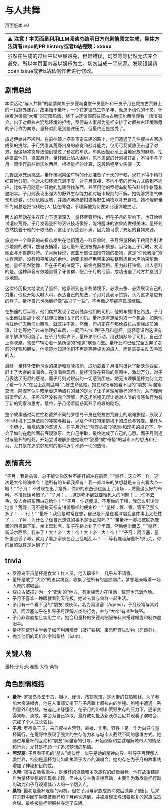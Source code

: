 # 与人共舞
页面版本:v0
 

| :warning: 注意！本页面是利用LLM阅读总结明日方舟剧情原文生成，具体方法请看repo的PR history或者b站视频：xxxxx           |
|:----------------------------|
| 虽然在生成的过程中以尽量避免，但是错误，幻觉等等仍然无法完全避免。所以本页面内容以娱乐为主，切勿当成一手来源。发现错误请open issue或者b站私信作者进行修改。|



## 剧情总结
本次活动“与人共舞”的剧情聚焦于罗德岛食堂干员量杯和干员子月在叙拉古荒野上的一段意外旅程。故事始于量杯，一个在罗德岛工作多年、勤恳不请假的干员，怀揣着对偶像“大帝”的无限热情，终于决定请假前往叙拉古新沃尔西尼观看一场演唱会。出于对叙拉古混乱环境的担忧，罗德岛人事部为量杯安排了对叙拉古环境熟悉的子月作为向导。量杯对此感到些许压力，但最终还是接受了。

旅途伊始并不顺利。在前往镇上搭乘预定车辆的路上，他们遭遇了几名叙拉古家族成员的挑衅。子月凭借其荒野出身的直觉和战斗能力，仅用弓箭威胁便击退了对方，但这场冲突导致他们错过了预定的车队。车队因担心惹上当地家族的麻烦，拒绝搭载他们，径直离开。量杯因此陷入困境，原本周密的计划被打乱，不得不与子月一同步行前往新沃尔西尼。根据量杯的计算，这段路程至少需要十天。

荒野跋涉充满挑战。量杯按照乘坐车辆的计划准备了十天的干粮，现在不得不精打细算地分配。他对未知环境充满不安，对子月直接、不拘小节的行为方式感到不适应，比如子月随意扯开他的包裹寻找东西，甚至用他的罗德岛制服布料制作帐篷和遮阳伞。子月则表现出强大的野外生存能力和对城市规则的不解。她能够凭借气味预知沙暴，识别危险区域，并熟练地狩猎钳兽等野生动物以补充食物。她不理解量杯为何总是把“麻烦别人”挂在嘴边，不理解他为何要如此谨慎地生活。

两人的互动在生存压力下逐渐深入。量杯尽管胆怯，但在子月的影响下，也开始尝试适应荒野。子月发现量杯的烹饪技巧很好，能将腥味的钳兽肉做得美味。量杯则依然执着于他的干粮储备，这让子月感到不满，因为她习惯了充足的食物来源。

旅途中一个重要的转折点发生在他们遭遇一群牙兽时。子月将量杯的干粮用作引诱沙地兽的诱饵，独自去捕猎，这让量杯感到被抛弃和愤怒。当他追上子月时，发现她正与牙兽群对峙。子月解释说，这些牙兽试图抢夺她的猎物，这是“你死我活”的生存问题，没有和平解决的余地。她要求量杯用带来的铁锅制造巨大声响来帮助她。量杯虽然犹豫，但在子月的催促下，最终克服恐惧，用力敲打铁锅。出人意料的是，这种声音有效地震慑了牙兽群，配合子月的弓箭，成功击退了对方并猎到了沙地兽。

这次经历极大地改变了量杯。他意识到在某些情境下，必须去争、必须展现自己的力量。他也开始大喊大叫，表达自己的想法，子月对此表示赞赏，认为这才是应有的样子。量杯自己也感到好像“高兴了一些”，不再像之前那样畏畏缩缩。

在旅途的后半段，他们偶然发现了之前抛弃他们的司机，他的车抛锚在路边。子月认出他就是那个收了钱却把他们甩下的司机。量杯原本想给对方一个机会，如果他肯载他们去新沃尔西尼，就既往不咎。然而，司机正在与那伙叙拉古家族成员通讯，计划等他们过来修理好车后，一同回去“处理”子月和量杯。量杯意识到这没有和平解决的可能了。在子月的默许下，量杯果断行动，用铁锅敲晕了司机，自己坐上驾驶座，驾驶车辆沿着一条所谓的“便道”疾驰而去。量杯此时已经完全丢弃了之前的犹豫和胆怯，他清楚地知道他们不再是等待施舍的旅人，而是需要主动去争取的人。

最终，量杯凭借新习得的果断和驾驶技能，成功载着子月准时抵达了新沃尔西尼，赶上了大帝的演唱会。在演唱会现场，量杯沉浸在狂热的氛围中，激动万分，对子月表达了无尽的感谢。而子月则对眼前的一切感到困惑。她无法理解量杯为何会为了看一个人“在台上乱喊乱叫”而冒生命危险。她在现场与她看不见的“朋友”阿涅塞交流，阿涅塞似乎暗示着这场旅程的目的是为了让子月理解量杯的行为，从而理解城市里的人。子月虽然没有完全理解，但这场旅程无疑让她对人类的情感和行为有了新的观察和思考。最终，子月带着疑惑离开了喧嚣的剧场。

整个故事通过两位性格截然不同的罗德岛干员在叙拉古荒野上的艰难旅程，展现了不同环境下生存法则的冲突与融合，以及个体在特定情境下的成长与转变。量杯从一个胆小、循规蹈矩的普通人，在子月这位“荒野头狼”的影响和现实的逼迫下，学会了如何在危险面前展现獠牙、为自己争取，最终达成了自己的心愿。而子月则通过与量杯的相处，开始尝试理解那些她眼中“狡猾”或“奇怪”的城市人的想法和行为，尤其是在追求梦想时的那种近乎不顾一切的热情。
## 剧情高光
“子月：我是头狼，总不能让你这种不能打的冲在前面。”
“量杯：这次不一样，这次是大帝的演唱会！他所有的专辑我都有！我一直以来的梦想就是亲自去看大帝一眼！”
“子月：不过现在出了意外，你带的东西倒也派上了用场......质量这么好的布料，不搭帐篷可惜了。”
“子月：......这是吃不到就要饿死人的问题！......你不去争，没人会把东西白送给你！”
“子月：你这傻瓜，不用你的干粮，我怎么引诱沙地兽？荒野上可不是每天都有钳兽那样的便宜捡！”
“量杯：管、管、管不了那么多了！......行！”
“量杯：我倒是时常在想，自己是不是在看演唱会这件事上太任性了...... 子月：为什么？做自己想做的事不是很正常吗？”
“量量杯一脚把被铁锅敲晕的司机踢下车，坐上驾驶席。车子在路上划了个半圆，然后绝尘而去。”
“量杯：新沃尔西尼，我来了！大！帝！大！帝！大！帝！大！帝！”
“子月：阿涅塞，量杯差点丢了命，就为了看那家伙在台上乱喊乱叫？......等我能理解量杯的行为，你的目的就算是达到了？”
## trivia
*   罗德岛干员量杯是食堂工作人员，他入职多年，几乎从不请假。
*   量杯是歌手“大帝”的忠实粉丝，收集了他所有的黑胶唱片，梦想是亲眼看一场大帝的演唱会。
*   叙拉古被描述为一个“挺乱的”地方，有家族势力在活动，荒野也充满危险。
*   子月不喜欢一睁眼就看到天花板，她过去曾与兽群一起生活。
*   子月有一个看不见的“朋友”或伙伴，名为阿涅塞（Agnes），子月经常与其对话。阿涅塞似乎在引导子月理解人类的行为，并与“大帝”有某种联系。
*   子月非常直接且实用主义，她会用量杯的罗德岛制服布料来搭建帐篷和制作遮阳伞。
*   量杯在荒野中学会了如何利用噪音（敲打铁锅）来恐吓野生动物（牙兽群）。
*   抛弃他们的司机名字叫桑特（Sant）。
## 关键人物
量杯;子月;阿涅塞;大帝;桑特
## 角色剧情概括
-   **量杯**: 罗德岛食堂干员，胆小、谨慎、按部就班，是大帝的狂热粉丝。为了参加大帝演唱会，他在人事部安排下与子月踏上叙拉古的旅程。旅程中遭遇一系列意外和挑战，被迫走出舒适区，在子月的带领和荒野生存的压力下，逐渐变得果断、勇敢，学会为自己争取，最终成功抵达新沃尔西尼并观看了演唱会，完成了个人成长弧线。
-   **子月**: 罗德岛干员，来自叙拉古荒野，直接、实用、野性十足。作为向导与量杯同行，在荒野中展现了强大的生存能力和与城市人截然不同的思维方式。她通过与量杯的互动和“朋友”阿涅塞的引导，开始观察和尝试理解城市人的情感和行为，尤其是不顾一切追求梦想的热情。
-   **阿涅塞**: 子月看不见的“朋友”或伙伴，似乎是她的精神向导，引导子月理解人类世界，特别是量杯为何如此执着于大帝的演唱会。她的存在为子月的故事线增加了神秘和目的性。
-   **大帝**: 叙拉古著名歌手，是量杯的偶像和本次旅程的终极目标。他在故事结尾作为量杯梦想的实现者出现，但并未与主角直接互动，主要作为激发量杯行动的动力和子月观察城市人的一个切入点。
-   **桑特**: 最初是量杯雇佣的司机，但在子月与家族成员冲突后抛弃了他们。后来在荒野中因车抛锚被量杯和子月再次遇到，并被发现正与想要报复的家族成员合谋。最终被量杯制服并夺走了车辆。